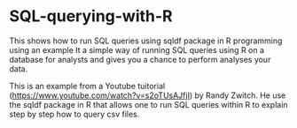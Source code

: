 # SQL-querying-with-R

This shows how to run SQL queries using sqldf package in R programming using an example
It a simple way of running SQL queries using R on a database for analysts and gives you a chance to perform analyses your data.

This is an example from a Youtube tuitorial (https://www.youtube.com/watch?v=s2oTUsAJfjI) by Randy Zwitch.
He use the sqldf package in R that allows one to run SQL queries within R to explain step by step how to query csv files.

